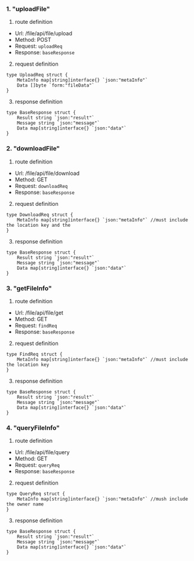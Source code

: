  ### 1. "uploadFile"

1. route definition

- Url: /file/api/file/upload
- Method: POST
- Request: `uploadReq`
- Response: `baseResponse`

2. request definition



```golang
type UploadReq struct {
	MetaInfo map[string]interface{} `json:"metaInfo"`
	Data []byte `form:"fileData"`
}
```


3. response definition



```golang
type BaseResponse struct {
	Result string `json:"result"`
	Message string `json:"message"`
	Data map[string]interface{} `json:"data"`
}
```

### 2. "downloadFile"

1. route definition

- Url: /file/api/file/download
- Method: GET
- Request: `downloadReq`
- Response: `baseResponse`

2. request definition



```golang
type DownloadReq struct {
	MetaInfo map[string]interface{} `json:"metaInfo"` //must include the location key and the
}
```


3. response definition



```golang
type BaseResponse struct {
	Result string `json:"result"`
	Message string `json:"message"`
	Data map[string]interface{} `json:"data"`
}
```

### 3. "getFileInfo"

1. route definition

- Url: /file/api/file/get
- Method: GET
- Request: `findReq`
- Response: `baseResponse`

2. request definition



```golang
type FindReq struct {
	MetaInfo map[string]interface{} `json:"metaInfo"` //must include the location key
}
```


3. response definition



```golang
type BaseResponse struct {
	Result string `json:"result"`
	Message string `json:"message"`
	Data map[string]interface{} `json:"data"`
}
```

### 4. "queryFileInfo"

1. route definition

- Url: /file/api/file/query
- Method: GET
- Request: `queryReq`
- Response: `baseResponse`

2. request definition



```golang
type QueryReq struct {
	MetaInfo map[string]interface{} `json:"metaInfo"` //mush include the owner name
}
```


3. response definition



```golang
type BaseResponse struct {
	Result string `json:"result"`
	Message string `json:"message"`
	Data map[string]interface{} `json:"data"`
}
```

